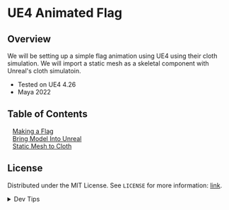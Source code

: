 # UE4 Animated Flag


<!-- OVERVIEW -->
## Overview

We will be setting up a simple flag animation using UE4 using their cloth simulation. We will import a static mesh as a skeletal component with Unreal's cloth simulatoin.
  

* Tested on UE4 4.26
* Maya 2022

<!-- TOC -->
## Table of Contents
<kbd></kbd> &nbsp;&nbsp; [Making a Flag](making-flag/README.md#user-content-making-a-flag) <br>
<kbd></kbd> &nbsp;&nbsp; [Bring Model Into Unreal](model-unreal/README.md#user-content-bring-model-into-unreal)<br>
<kbd></kbd> &nbsp;&nbsp; [Static Mesh to Cloth](sm-cloth/README.md#user-content-static-mesh-to-cloth)<br>


<!-- LICENSE -->
## License
Distributed under the MIT License. See `LICENSE` for more information: [link](LICENSE).


</p>
</details>
<details><summary>Dev Tips</summary>
make git m="add commit message"
</details>

